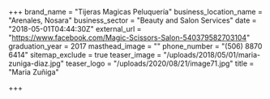+++
brand_name = "Tijeras Magicas Peluquería"
business_location_name = "Arenales, Nosara"
business_sector = "Beauty and Salon Services"
date = "2018-05-01T04:44:30Z"
external_url = "https://www.facebook.com/Magic-Scissors-Salon-540379582703104"
graduation_year = 2017
masthead_image = ""
phone_number = "(506) 8870 6414"
sitemap_exclude = true
teaser_image = "/uploads/2018/05/01/maria-zuniga-diaz.jpg"
teaser_logo = "/uploads/2020/08/21/image71.jpg"
title = "Maria Zuñiga"

+++
